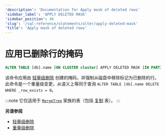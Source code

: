 ```yaml
---
'description': 'Documentation for Apply mask of deleted rows'
'sidebar_label': 'APPLY DELETED MASK'
'sidebar_position': 46
'slug': '/sql-reference/statements/alter/apply-deleted-mask'
'title': 'Apply mask of deleted rows'
---
```





# 应用已删除行的掩码

```sql
ALTER TABLE [db].name [ON CLUSTER cluster] APPLY DELETED MASK [IN PARTITION partition_id]
```

该命令应用由 [轻量级删除](/sql-reference/statements/delete) 创建的掩码，并强制从磁盘中移除标记为已删除的行。此命令是一个重量级变更，从语义上等同于查询 ```ALTER TABLE [db].name DELETE WHERE _row_exists = 0```。

:::note
它仅适用于 [`MergeTree`](../../../engines/table-engines/mergetree-family/mergetree.md) 家族的表（包括 [复制](../../../engines/table-engines/mergetree-family/replication.md) 表）。
:::

**另请参阅**

- [轻量级删除](/sql-reference/statements/delete)
- [重量级删除](/sql-reference/statements/alter/delete.md)

